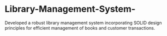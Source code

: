 # Library-Management-System-
 Developed a robust library management system incorporating SOLID design principles for efficient management of books and  customer transactions.
